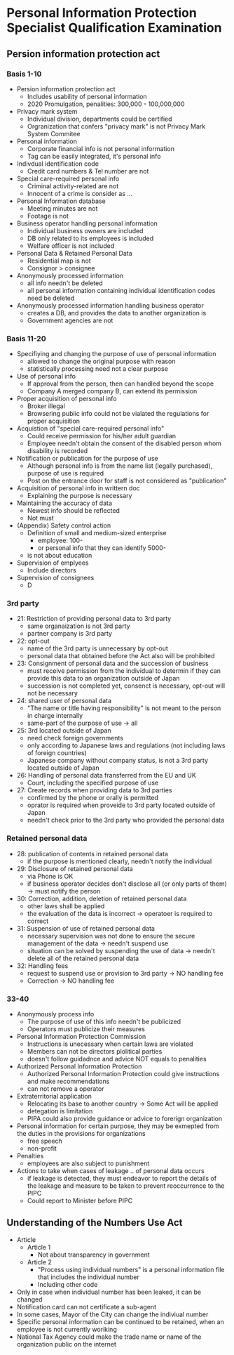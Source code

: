# Personal Information Protection Specialist Qualification Examination

## Persion information protection act

### Basis 1-10

- Persion information protection act
  - Includes usability of personal information
  - 2020 Promulgation, penalities: 300,000 - 100,000,000
- Privacy mark system
  - Individual division, departments could be certified
  - Orgranization that confers "privacy mark" is not Privacy Mark System Commitee
- Personal information
  - Corporate financial info is not personal information
  - Tag can be easily integrated, it's personal info
- Indivdual identification code
  - Credit card numbers & Tel number are not
- Special care-required personal info
  - Criminal activity-related are not
  - Innocent of a crime is consider as ...
- Personal Information database
  - Meeting minutes are not
  - Footage is not
- Business operator handling personal information
  - Individual business owners are included
  - DB only related to its employees is included
  - Welfare officer is not included
- Personal Data & Retained Personal Data
  - Residential map is not
  - Consignor > consignee
- Anonymously processed information
  - all info needn't be deleted
  - all personal information containing individual identification codes need be deleted
- Anonymously processed information handling business operator
  - creates a DB, and provides the data to another organization is
  - Government agencies are not

### Basis 11-20

- Specifiying and changing the purpose of use of personal information
  - allowed to change the original purpose with reason
  - statistically processing need not a clear purpose
- Use of personal info
  - If approval from the person, then can handled beyond the scope
  - Company A merged company B, can extend its permission
- Proper acquisition of personal info
  - Broker illegal
  - Browsering public info could not be vialated the regulations for proper acquisition
- Acquistion of "special care-required personal info"
  - Could receive permission for his/her adult guardian
  - Employee needn't obtain the consent of the disabled person whom disability is recorded
- Notification or publication for the purpose of use
  - Although personal info is from the name list (legally purchased), purpose of use is required
  - Post on the entrance door for staff is not considered as "publication"
- Acquisition of personal info in writtern doc
  - Explaining the purpose is necessary
- Maintaining the accuracy of data
  - Newest info should be reflected
  - Not must
- (Appendix) Safety control action
  - Definition of small and medium-sized enterprise
    - employee: 100-
    - or personal info that they can identify 5000-
  - is not about education
- Supervision of emplyees
  - Include directors
- Supervision of consignees
  - D

### 3rd party

- 21: Restriction of providing personal data to 3rd party
  - same organaization is not 3rd party
  - partner company is 3rd party
- 22: opt-out
  - name of the 3rd party is unnecessary by opt-out
  - personal data that obtained before the Act also will be prohibited
- 23: Consignment of personal data and the succession of business
  - must receive permission from the individual to determin if they can provide this data to an organization outside of Japan
  - succession is not completed yet, consenct is necessary, opt-out will not be necessary
- 24: shared user of personal data
  - "The name or title having responsibility" is not meant to the person in charge internally
  - same-part of the purpose of use -> all
- 25: 3rd located outside of Japan
  - need check foreign governments
  - only according to Japanese laws and regulations (not including laws of foreign countries)
  - Japanese company without company status, is not a 3rd party located outside of Japan
- 26: Handling of personal data fransferred from the EU and UK
  - Court, including the specified purpose of use
- 27: Create records when providing data to 3rd parties
  - confirmed by the phone or orally is permitted
  - oprator is required when proveide to 3rd party located outside of Japan
  - needn't check prior to the 3rd party who provided the personal data

### Retained personal data

- 28: publication of contents in retained personal data
  - if the purpose is mentioned clearly, needn't notify the individual
- 29: Disclosure of retained personal data
  - via Phone is OK
  - if business operator decides don't disclose all (or only parts of them) -> must notify the person
- 30: Correction, addition, deletion of retained personal data
  - other laws shall be applied
  - the evaluation of the data is incorrect -> operatoer is required to correct
- 31: Suspension of use of retained personal data
  - necessary supervision was not done to ensure the secure management of the data -> needn't suspend use
  - situation can be solved by suspending the use of data -> needn't delete all of the retained personal data
- 32: Handling fees
  - request to suspend use or provision to 3rd party -> NO handling fee
  - Correction -> NO handling fee


### 33-40

- Anonymously process info
  - The purpose of use of this info needn't be publicized
  - Operators must publicize their measures
- Personal Information Protection Commission
  - Instructions is unecessary when certain laws are violated
  - Members can not be directors plolitical parties
  - doesn't follow guidadnce and advice NOT equals to penalities
- Authorized Personal Information Protection
  - Authorized Personal Information Protection could give instructions and make recommendations
  - can not remove a operator
- Extraterritorial application
  - Relocating its base to another country -> Some Act will be applied
  - detegation is limitation
  - PIPA could also provide guidance or advice to forerign organization
- Personal information for certain purpose, they may be exmepted from the duties in the provisions for organizations
  - free speech
  - non-profit
- Penalties
  - employees are also subject to punishment
- Actions to take when cases of leakage .. of personal data occurs
  - if leakage is detected, they must endeavor to report the details of the leakage and measure to be taken to prevent reoccurrence to the PIPC
  - Could report to Minister before PIPC

## Understanding of the Numbers Use Act

- Article
  - Article 1
    - Not about transparency in government
  - Article 2
    - "Process using individual numbers" is a personal information file that includes the individual number
    - Including other code
- Only in case when individual number has been leaked, it can be changed
- Notification card can not certificate a sub-agent
- In some cases, Mayor of the City can change the indiviual number
- Specific personal information can be continued to be retained, when an employee is not currently woriking
- National Tax Agency could make the trade name or name of the organization public on the internet